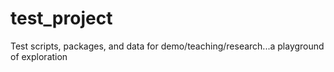 # test_project
Test scripts, packages, and data for demo/teaching/research...a playground of exploration
